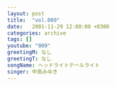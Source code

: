 ```yaml
---
layout: post
title:  "vol.009"
date:   2001-11-29 12:00:00 +0300
categories: archive
tags: []
youtube: "009"
greetingM: なし
greetingT: なし
songName: ヘッドライトテールライト
singer: 中島みゆき
---
```

